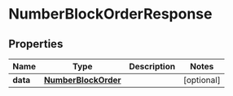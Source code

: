 

# NumberBlockOrderResponse

## Properties

Name | Type | Description | Notes
------------ | ------------- | ------------- | -------------
**data** | [**NumberBlockOrder**](NumberBlockOrder.md) |  |  [optional]



